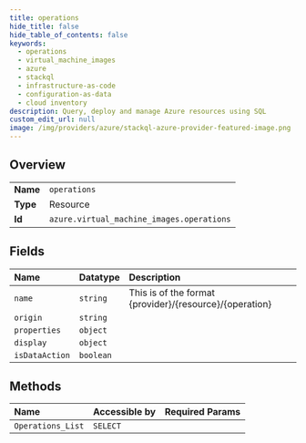 ```yaml
---
title: operations
hide_title: false
hide_table_of_contents: false
keywords:
  - operations
  - virtual_machine_images
  - azure    
  - stackql
  - infrastructure-as-code
  - configuration-as-data
  - cloud inventory
description: Query, deploy and manage Azure resources using SQL
custom_edit_url: null
image: /img/providers/azure/stackql-azure-provider-featured-image.png
---
```

  
    

## Overview
<table><tbody>
<tr><td><b>Name</b></td><td><code>operations</code></td></tr>
<tr><td><b>Type</b></td><td>Resource</td></tr>
<tr><td><b>Id</b></td><td><code>azure.virtual_machine_images.operations</code></td></tr>
</tbody></table>

## Fields
| Name | Datatype | Description |
|:-----|:---------|:------------|
| `name` | `string` | This is of the format {provider}/{resource}/{operation} |
| `origin` | `string` |  |
| `properties` | `object` |  |
| `display` | `object` |  |
| `isDataAction` | `boolean` |  |
## Methods
| Name | Accessible by | Required Params |
|:-----|:--------------|:----------------|
| `Operations_List` | `SELECT` |  |
